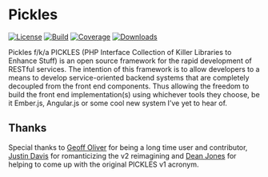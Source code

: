 # Pickles

[![License](http://img.shields.io/packagist/l/picklesphp/pickles.svg?style=flat)][packagist]
[![Build](http://img.shields.io/travis/picklesphp/pickles.svg?style=flat)][travis]
[![Coverage](http://img.shields.io/coveralls/picklesphp/pickles.svg?style=flat)][coveralls]
[![Downloads](http://img.shields.io/packagist/dt/picklesphp/pickles.svg?style=flat)][packagist]

Pickles f/k/a PICKLES (PHP Interface Collection of Killer Libraries to Enhance
Stuff) is an open source framework for the rapid development of RESTful
services. The intention of this framework is to allow developers to a means to
develop service-oriented backend systems that are completely decoupled from the
front end components. Thus allowing the freedom to build the front end
implementation(s) using whichever tools they choose, be it Ember.js, Angular.js
or some cool new system I’ve yet to hear of.

## Thanks

Special thanks to [Geoff Oliver][GeoffOliver] for being a long time user and
contributor, [Justin Davis][JustinDavis] for romanticizing the v2 reimagining
and [Dean Jones][DeanJones] for helping to come up with the original PICKLES v1
acronym.

[coveralls]:   https://coveralls.io/r/picklesphp/pickles
[packagist]:   https://packagist.org/packages/picklesphp/pickles
[travis]:      http://travis-ci.org/picklesphp/pickles
[DeanJones]:   https://github.com/deanproxy
[GeoffOliver]: https://github.com/geoffoliver
[JustinDavis]: http://justindavis.co
